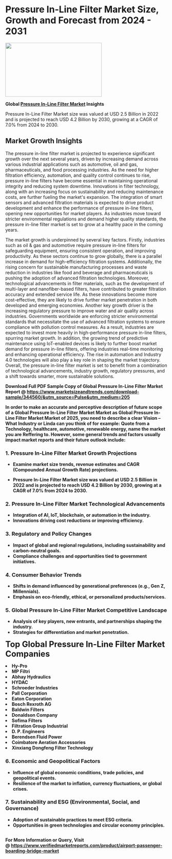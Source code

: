 <H1>Pressure In-Line Filter Market Size, Growth and Forecast from 2024 - 2031</H1><img class="aligncenter size-medium wp-image-584254" src="https://thirdeyenews.in/wp-content/uploads/2024/09/Global-Market-Research-300x168.jpeg" alt="" width="300" height="168" /><p><strong>Global&nbsp;<a href="https://www.marketsizeandtrends.com/download-sample/344560/&amp;utm_source=Pulse&amp;utm_medium=205">Pressure In-Line Filter Market</a> Insights</strong></p><p>Pressure In-Line Filter Market size was valued at USD 2.5 Billion in 2022 and is projected to reach USD 4.2 Billion by 2030, growing at a CAGR of 7.0% from 2024 to 2030.</p><p><h2>Market Growth Insights</h2> <p>The pressure in-line filter market is projected to experience significant growth over the next several years, driven by increasing demand across various industrial applications such as automotive, oil and gas, pharmaceuticals, and food processing industries. As the need for higher filtration efficiency, automation, and quality control continues to rise, pressure in-line filters have become essential in maintaining operational integrity and reducing system downtime. Innovations in filter technology, along with an increasing focus on sustainability and reducing maintenance costs, are further fueling the market's expansion. The integration of smart sensors and advanced filtration materials is expected to drive product development and enhance the performance of pressure in-line filters, opening new opportunities for market players. As industries move toward stricter environmental regulations and demand higher quality standards, the pressure in-line filter market is set to grow at a healthy pace in the coming years.</p> <p><strong></strong></p> <p>The market growth is underpinned by several key factors. Firstly, industries such as oil & gas and automotive require pressure in-line filters for safeguarding equipment, ensuring consistent operation, and improving productivity. As these sectors continue to grow globally, there is a parallel increase in demand for high-efficiency filtration systems. Additionally, the rising concern for sustainable manufacturing processes and waste reduction in industries like food and beverage and pharmaceuticals is pushing the adoption of advanced filtration technologies. Moreover, technological advancements in filter materials, such as the development of multi-layer and nanofiber-based filters, have contributed to greater filtration accuracy and extended service life. As these innovations become more cost-effective, they are likely to drive further market penetration in both developed and emerging economies. Another key growth driver is the increasing regulatory pressure to improve water and air quality across industries. Governments worldwide are enforcing stricter environmental standards that necessitate the use of advanced filtration systems to ensure compliance with pollution control measures. As a result, industries are expected to invest more heavily in high-performance pressure in-line filters, spurring market growth. In addition, the growing trend of predictive maintenance using IoT-enabled devices is likely to further boost market demand for pressure in-line filters, offering industries real-time monitoring and enhancing operational efficiency. The rise in automation and Industry 4.0 technologies will also play a key role in shaping the market trajectory. Overall, the pressure in-line filter market is set to benefit from a combination of technological advancements, industry growth, regulatory pressures, and a shift towards smarter, more sustainable solutions.</p> <p><strong></p><p><span class=""><strong>Download Full PDF Sample Copy of Global Pressure In-Line Filter Market Report</strong> @ <a href="https://www.marketsizeandtrends.com/download-sample/344560/&amp;utm_source=Pulse&amp;utm_medium=205" target="_blank">https://www.marketsizeandtrends.com/download-sample/344560/&amp;utm_source=Pulse&amp;utm_medium=205</a></span></p><p>In order to make an accurate and perceptive description of future scope of a Global&nbsp;Pressure In-Line Filter Market Market as Global&nbsp;Pressure In-Line Filter Market Market of 2025, you need to describe a clear Vision &ndash; What Industry or Linda can you think of for example: Quote from a Technology, healthcare, automotive, renewable energy, name the market you are Reffering to. However, some general trends and factors usually impact market reports and their future outlook include:</p><h3>1.&nbsp;<strong>Pressure In-Line Filter Market Growth Projections</strong></h3><ul><li>Examine market size trends, revenue estimates and CAGR (Compounded Annual Growth Rate) projections.</li><li><p>Pressure In-Line Filter Market size was valued at USD 2.5 Billion in 2022 and is projected to reach USD 4.2 Billion by 2030, growing at a CAGR of 7.0% from 2024 to 2030.</p></li></ul><h3>2.&nbsp;<strong>Pressure In-Line Filter Market Technological Advancements</strong></h3><ul><li>Integration of AI, IoT, blockchain, or automation in the industry.</li><li>Innovations driving cost reductions or improving efficiency.</li></ul><h3>3.&nbsp;<strong>Regulatory and Policy Changes</strong></h3><ul><li>Impact of global and regional regulations, including sustainability and carbon-neutral goals.</li><li>Compliance challenges and opportunities tied to government initiatives.</li></ul><h3>4.&nbsp;<strong>Consumer Behavior Trends</strong></h3><ul><li>Shifts in demand influenced by generational preferences (e.g., Gen Z, Millennials).</li><li>Emphasis on eco-friendly, ethical, or personalized products/services.</li></ul><h3>5.&nbsp;<strong>Global Pressure In-Line Filter Market Competitive Landscape</strong></h3><ul><li>Analysis of key players, new entrants, and partnerships shaping the industry.</li><li>Strategies for differentiation and market penetration.</li></ul><p data-pm-slice="1 1 []"><span style="color: inherit; font-family: inherit; font-size: 25px;">Top Global Pressure In-Line Filter Market Companies</span></p><div class="" data-test-id=""><p><li>Hy-Pro</li><li> MP Filtri</li><li> Abhay Hydraulics</li><li> HYDAC</li><li> Schroeder Industries</li><li> Pall Corporation</li><li> Eaton Corporation</li><li> Bosch Rexroth AG</li><li> Baldwin Filters</li><li> Donaldson Company</li><li> Sofima Filters</li><li> Filtration Group Industrial</li><li> D. P. Engineers</li><li> Berendsen Fluid Power</li><li> Coimbatore Aeration Accessories</li><li> Xinxiang Dongfeng Filter Technology</li></p></div><h3>6.&nbsp;<strong>Economic and Geopolitical Factors</strong></h3><ul><li>Influence of global economic conditions, trade policies, and geopolitical events.</li><li>Resilience of the market to inflation, currency fluctuations, or global crises.</li></ul><h3>7.&nbsp;<strong>Sustainability and ESG (Environmental, Social, and Governance)</strong></h3><ul><li>Adoption of sustainable practices to meet ESG criteria.</li><li>Opportunities in green technologies and circular economy principles.</li></ul><h2><strong style="font-size: 14px;">For More Information or Query, Visit @&nbsp;</strong><a style="background-color: #ffffff; font-size: 14px;" href="https://www.marketsizeandtrends.com/report/pressure-in-line-filter-market/" target="_blank">https://www.verifiedmarketreports.com/product/airport-passenger-boarding-bridge-market</a></h2>
